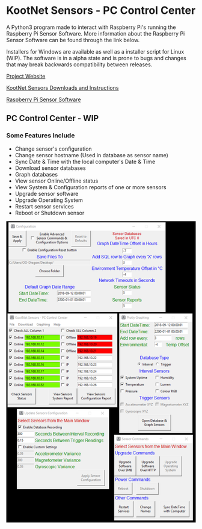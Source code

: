 # KootNet Sensors - PC Control Center
A Python3 program made to interact with Raspberry Pi's running the Raspberry Pi Sensor Software.  More information about the Raspberry Pi Sensor Software can be found through the link below. 

Installers for Windows are available as well as a installer script for Linux (WIP).  The software is in a alpha state and is prone to bugs and changes that may break backwards compatibility between releases.

[Project Website](http://kootenay-networks.com/?page_id=170)

[KootNet Sensors Downloads and Instructions](http://kootenay-networks.com/?page_id=236)

[Raspberry Pi Sensor Software](https://github.com/chad-ermacora/sensor-rp)


PC Control Center - WIP
-----------------------
### Some Features Include
- Change sensor's configuration
- Change sensor hostname (Used in database as sensor name)
- Sync Date & Time with the local computer's Date & Time
- Download sensor databases
- Graph databases
- View sensor Online/Offline status
- View System & Configuration reports of one or more sensors
- Upgrade sensor software
- Upgrade Operating System
- Restart sensor services
- Reboot or Shutdown sensor

![KootNet Sensors - PC Control Center](additional_files/KootNetSensorsControlCenter.png "PC Control Center")
